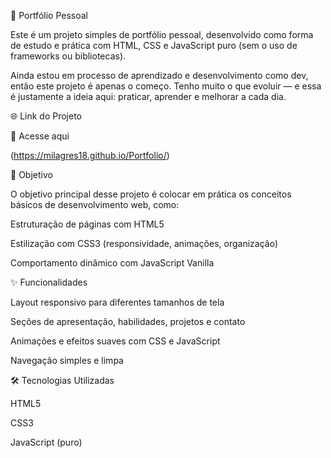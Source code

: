 💼 Portfólio Pessoal

Este é um projeto simples de portfólio pessoal, desenvolvido como forma de estudo e prática com HTML, CSS e JavaScript puro (sem o uso de frameworks ou bibliotecas).

Ainda estou em processo de aprendizado e desenvolvimento como dev, então este projeto é apenas o começo. Tenho muito o que evoluir — e essa é justamente a ideia aqui: praticar, aprender e melhorar a cada dia.

🌐 Link do Projeto

🔗 Acesse aqui

(https://milagres18.github.io/Portfolio/)

🎯 Objetivo

O objetivo principal desse projeto é colocar em prática os conceitos básicos de desenvolvimento web, como:

Estruturação de páginas com HTML5

Estilização com CSS3 (responsividade, animações, organização)

Comportamento dinâmico com JavaScript Vanilla

✨ Funcionalidades

Layout responsivo para diferentes tamanhos de tela

Seções de apresentação, habilidades, projetos e contato

Animações e efeitos suaves com CSS e JavaScript

Navegação simples e limpa

🛠️ Tecnologias Utilizadas

HTML5

CSS3

JavaScript (puro)

